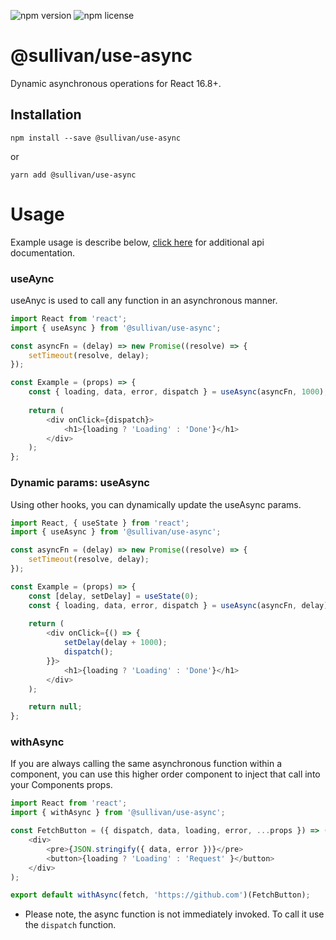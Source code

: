 ![npm version](https://img.shields.io/npm/v/@sullivan/use-async.svg) ![npm license](https://img.shields.io/npm/l/@sullivan/use-async.svg)

# @sullivan/use-async
Dynamic asynchronous operations for React 16.8+. 

## Installation
```
npm install --save @sullivan/use-async
```
or
```
yarn add @sullivan/use-async
```


# Usage
Example usage is describe below, [click here](https://github.com/icarus-sullivan/react-use-async/blob/master/DOCUMENATION.md) for additional api documentation.  

### useAync
useAnyc is used to call any function in an asynchronous manner. 
```javascript
import React from 'react';
import { useAsync } from '@sullivan/use-async';

const asyncFn = (delay) => new Promise((resolve) => {
    setTimeout(resolve, delay); 
});

const Example = (props) => {
    const { loading, data, error, dispatch } = useAsync(asyncFn, 1000);
    
    return (
        <div onClick={dispatch}>
            <h1>{loading ? 'Loading' : 'Done'}</h1>
        </div>
    );
};
```

### Dynamic params: useAsync
Using other hooks, you can dynamically update the useAsync params.  
```javascript
import React, { useState } from 'react';
import { useAsync } from '@sullivan/use-async';

const asyncFn = (delay) => new Promise((resolve) => {
    setTimeout(resolve, delay); 
});

const Example = (props) => {
    const [delay, setDelay] = useState(0);
    const { loading, data, error, dispatch } = useAsync(asyncFn, delay);
    
    return (
        <div onClick={() => {
            setDelay(delay + 1000);
            dispatch();
        }}>
            <h1>{loading ? 'Loading' : 'Done'}</h1>
        </div>
    );

    return null;
};
```

### withAsync
If you are always calling the same asynchronous function within a component, you can use this higher order component to inject that call into your Components props. 

```javascript
import React from 'react';
import { withAsync } from '@sullivan/use-async';

const FetchButton = ({ dispatch, data, loading, error, ...props }) => (
	<div>
		<pre>{JSON.stringify({ data, error })}</pre>
		<button>{loading ? 'Loading' : 'Request' }</button>
	</div>
);

export default withAsync(fetch, 'https://github.com')(FetchButton);

```

* Please note, the async function is not immediately invoked. To call it use the `dispatch` function. 
